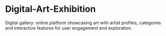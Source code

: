# Digital-Art-Exhibition
 Digital gallery: online platform showcasing art with artist profiles, categories and interactive features for user engagement and exploration.
